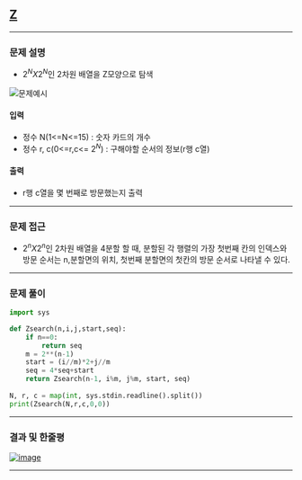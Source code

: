 
## [Z](https://www.acmicpc.net/problem/1074)
---

### 문제 설명
- $2^N X 2^N$인 2차원 배열을 Z모양으로 탐색

![문제예시](https://upload.acmicpc.net/adc7cfae-e84d-4d5c-af8e-ee011f8fff8f/-/preview/)

#### 입력
- 정수 N(1<=N<=15) : 숫자 카드의 개수
- 정수 r, c(0<=r,c<= $2^N$) : 구해야할 순서의 정보(r행 c열)
#### 출력
- r행 c열을 몇 번째로 방문했는지 출력
---

### 문제 접근
- $2^nX2^n$인 2차원 배열을 4분할 할 때, 분할된 각 행렬의 가장 첫번째 칸의 인덱스와 방문 순서는 n,분할면의 위치, 첫번째 분할면의 첫칸의 방문 순서로 나타낼 수 있다.

---

### 문제 풀이
``` Python
import sys

def Zsearch(n,i,j,start,seq):
    if n==0:
        return seq
    m = 2**(n-1)
    start = (i//m)*2+j//m
    seq = 4*seq+start
    return Zsearch(n-1, i%m, j%m, start, seq)
    
N, r, c = map(int, sys.stdin.readline().split())
print(Zsearch(N,r,c,0,0))
```
---

### 결과 및 한줄평
[![image](https://user-images.githubusercontent.com/54929223/148625808-7c8a06ae-2622-4cea-9df7-77387f66f2e7.png)](https://www.acmicpc.net/source/37235634)

---
